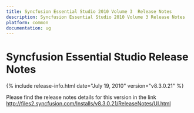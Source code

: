 ```yaml
---
title: Syncfusion Essential Studio 2010 Volume 3  Release Notes  
description: Syncfusion Essential Studio 2010 Volume 3 Release Notes  
platform: common
documentation: ug
---
```


# Syncfusion Essential Studio Release Notes  

{% include release-info.html date="July 19, 2010"  version="v8.3.0.21" %} 


Please find the release notes details for this version in the link <http://files2.syncfusion.com/Installs/v8.3.0.21/ReleaseNotes/UI.html> 